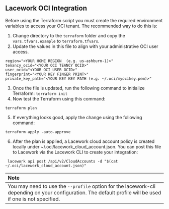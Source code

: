 ## Lacework OCI Integration

Before using the Terraform script you must create the required environment variables to access your OCI tenant. The recommended way to do this is:

1. Change directory to the `terraform` folder and copy the `vars.tfvars.example` to `terraform.tfvars`.
2. Update the values in this file to align with your administrative OCI user access.
```
region="<YOUR HOME REGION  (e.g. us-ashburn-1)>"
tenancy_ocid="<YOUR OCI TEANCY OCID>"
user_ocid="<YOUR OCI USER OCID>"
fingerprint="<YOUR KEY FINGER PRINT>"
private_key_path="<YOUR KEY KEY PATH (e.g. ~/.oci/myocikey.pem)>"

```
3. Once the file is updated, run the following command to initialize Terraform:
`terraform init`
4. Now test the Terraform using this command:
```
terraform plan
```
5. If everything looks good, apply the change using the following command:
```
terraform apply -auto-approve
```
6. After the plan is applied, a Lacework cloud account policy is created locally under ~/.oci/lacework_cloud_account.json. You can post this file to Lacework via the Lacework CLI to create your integration:

```
 lacework api post /api/v2/CloudAccounts -d "$(cat ~/.oci/lacework_cloud_account.json)"
```


| Note          |
|:---------------------------|
| You may need to use the `--profile` option for the lacework-cli depending on your configuration. The default profile will be used if one is not specified.     |
